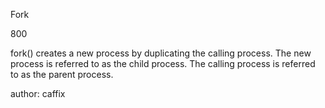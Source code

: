 Fork

800

fork() creates a new process by duplicating the calling process. The new process is referred to as the child process. The calling process is referred to as the parent process.

author: caffix
